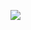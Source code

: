 ![](https://lh3.googleusercontent.com/dtjters_LNV_2ftncLR1nWzW8LUtD-QFCffza2gwwIDgUAmoJmadSnLsNuMCtvKjRjJGWtNbuGaWRR2UHys68NXHCSMxGSG6tFzJWVO6jzKpMStBeh_m1aSPLf8jobMdqlEfGsUD0ZN-yHmXyX1bu5oK2jZUlelJzu779RMCVZEHijGX_G77J1oCO6MGqLlQT8rZbkJh9YrlfaUqiXxrPP-MZTdNVcvHFu8H1TlkOQau9E1ZldaO6YXIQi_q3UJf6GddQGsjuV-1OBHboliQ3CyZvmKyWk3JFRXuo9vP89dJHgGHv0isXo3Bn-rQ4SY_ptvE_1Nb9tiMS6HYvE23rub8LUakNiV2GmfqMMuEQk7qe6_1BwKD0GkOwaWHLlufRWNm28TvzFI31EZo-YK8cLTzlrFlR8o3WZh_G1TdG8mTliZ7u6rhK8tmv3uW_lP4NTtH-XFcDmAv-kSVkP6mLDdnNb88Eyp0hom2GGxGvFKy0VU5m79dEoLIXsjKseZVRhHqFclD-gZ4Qst6oOMUzKB2WUNDbRB11tIDShifKOvpHNJ7WKJyqZ26fvEJiTiUU9uXmUed0zIlHcq3-eWf2p5hXuc2ECc6Rz4yIw36Vt_mBAcAgLOUj1Rkq3emYwElcbx68sZWIYSbCOtUd1laJi3t67kYqPZQh2jfEaNAFn_4shqrZH0c36JZYDj-hYcM6qRIpwbiqmz0tjjm0Eq-Ig=w498-h639-no?authuser=1)
